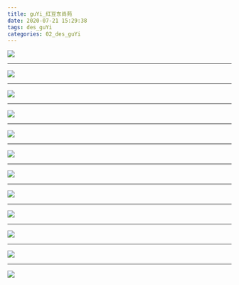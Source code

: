 ```yaml
---
title: guYi_红豆东尚苑
date: 2020-07-21 15:29:38
tags: des_guYi
categories: 02_des_guYi
---
```




![](./shangDongYuan_001.jpg)

<!--more-->

***

![](./shangDongYuan_002.jpg)

***

![](./shangDongYuan_003.jpg)

***

![](./shangDongYuan_004.jpg)

***

![](./shangDongYuan_005.jpg)

***

![](./shangDongYuan_006.jpg)

***

![](./shangDongYuan_007.jpg)

***

![](./shangDongYuan_008.jpg)

***

![](./shangDongYuan_009.jpg)

***

![](./shangDongYuan_010.jpg)

***

![](./shangDongYuan_011.jpg)

***

![](./shangDongYuan_012.jpg)

